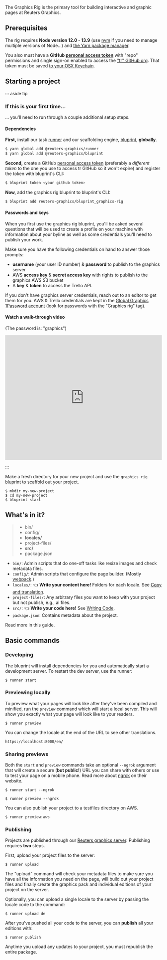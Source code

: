 The Graphics Rig is the primary tool for building interactive and graphic pages at Reuters Graphics.

## Prerequisites

The rig requires **Node version 12.0 - 13.9** (use [nvm](https://github.com/nvm-sh/nvm) if you need to manage multiple versions of Node...) and [the Yarn package manager](https://legacy.yarnpkg.com/en/docs/install).

You also must have a **GitHub [personal access token](https://help.github.com/en/github/authenticating-to-github/creating-a-personal-access-token-for-the-command-line)** with "repo" permissions and single sign-on enabled to access the ["tr" GitHub org](https://github.com/tr). That token must be saved [to your OSX Keychain](https://help.github.com/en/github/using-git/updating-credentials-from-the-osx-keychain).



## Starting a project

::: aside tip

### If this is your first time...

... you'll need to run through a couple additional setup steps.



#### Dependencies

**First,** install our task [runner](https://github.com/reuters-graphics/runner) and our scaffolding engine, [bluprint](https://github.com/reuters-graphics/bluprint), **globally**.

```bash
$ yarn global add @reuters-graphics/runner
$ yarn global add @reuters-graphics/bluprint
```

**Second,** create a GitHub [personal access token](https://help.github.com/en/github/authenticating-to-github/creating-a-personal-access-token-for-the-command-line) (preferably a _different token_ to the one you use to access tr GitHub so it won't expire) and register the token with bluprint's CLI:

  ```bash
  $ bluprint token <your github token>
  ```


**Now,** add the graphics rig bluprint to bluprint's CLI:

  ```bash
  $ bluprint add reuters-graphics/bluprint_graphics-rig
  ```

#### Passwords and keys

When you first use the graphics rig bluprint, you'll be asked several questions that will be used to create a profile on your machine with information about your byline as well as some credentials you'll need to publish your work.

Make sure you have the following credentials on hand to answer those prompts:

- **username** (your user ID number) & **password** to publish to the graphics server
- AWS **access key** & **secret access key** with rights to publish to the graphics AWS S3 bucket
- A **key** & **token** to access the Trello API.

If you don't have graphics server credentials, reach out to an editor to get them for you. AWS & Trello credentials are kept in the [Global Graphics 1Password account](https://reutersglobalgraphics.1password.com/) (look for passwords with the "Graphics rig" tag).

#### Watch a walk-through video

(The password is: "graphics")

<iframe src="https://player.vimeo.com/video/409931962" width="100%" height="400px" frameborder="0" allow="autoplay; fullscreen" allowfullscreen></iframe>

:::


Make a fresh directory for your new project and use the `graphics rig` bluprint to scaffold out your project.

  ```
  $ mkdir my-new-project
  $ cd my-new-project
  $ bluprint start
  ```


## What's in it?

> - bin/
> - config/
> - **locales/**
> - project-files/
> - **src/**
> - package.json

- `bin/`: Admin scripts that do one-off tasks like resize images and check metadata files.
- `config/`: Admin scripts that configure the page builder. (Mostly [webpack](https://webpack.js.org/).)
- `locales/`: 👈 **Write your content here!**  Folders for each locale. See [Copy and translation](../copy-and-translation/).
- `project-files/`: Any arbitrary files you want to keep with your project but not publish, e.g., ai files.
- `src/`: 👈 **Write your code here!** See [Writing Code](../writing-code/).
- `package.json`: Contains metadata about the project.

Read more in this guide.


## Basic commands

### Developing

The bluprint will install dependencies for you and automatically start a development server. To restart the dev server, use the runner:

```
$ runner start
```


### Previewing locally

To preview what your pages will look like after they've been compiled and minified, run the `preview` command which will start a local server. This will show you exactly what your page will look like to your readers.

  ```
  $ runner preview
  ```

You can change the locale at the end of the URL to see other translations.

  ```
  https://localhost:8000/en/
  ```

### Sharing previews

Both the `start` and `preview` commands take an optional `--ngrok` argument that will create a secure (**but public!**) URL you can share with others or use to test your page on a mobile phone. Read more about [ngrok](https://ngrok.com/) on their website.

```
$ runner start --ngrok
```

```
$ runner preview --ngrok
```

You can also publish your project to a testfiles directory on AWS.

```
$ runner preview:aws
```

### Publishing

Projects are published through our [Reuters graphics server](https://sphinx.thomsonreuters.com/graphics/?#/group/rngs). Publishing requires **two** steps.

First, upload your project files to the server:

```
$ runner upload
```

The "upload" command will check your metadata files to make sure you have all the information you need on the page, will build out your project files and finally create the graphics pack and individual editions of your project on the server.

Optionally, you can upload a single locale to the server by passing the locale code to the command:

```
$ runner upload de
```

After you've pushed all your code to the server, you can **publish** all your editions with:

```
$ runner publish
```

Anytime you upload any updates to your project, you must republish the entire package.
